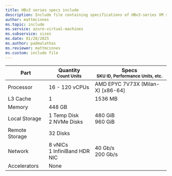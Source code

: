 ```yaml
---
title: HBv3 series specs include
description: Include file containing specifications of HBv3-series VM sizes.
author: mattmcinnes
ms.topic: include
ms.service: azure-virtual-machines
ms.subservice: sizes
ms.date: 01/28/2025
ms.author: padmalathas
ms.reviewer: mattmcinnes
ms.custom: include file
---
```

| Part | Quantity <br><sup>Count Units | Specs <br><sup>SKU ID, Performance Units, etc.  |
|---|---|---|
| Processor      | 16 - 120 vCPUs     | AMD EPYC 7V73X (Milan-X) [x86-64] |
| L3 Cache       | 1             | 1536 MB |
| Memory         | 448 GB        |    |
| Local Storage  | 1 Temp Disk <br> 2 NVMe Disks         | 480 GiB  <br> 960 GiB  |
| Remote Storage | 32 Disks        |  |
| Network        | 8 vNICs <br> 1 InfiniBand HDR NIC        | 40 Gb/s <br> 200 Gb/s |
| Accelerators   | None            |     |
